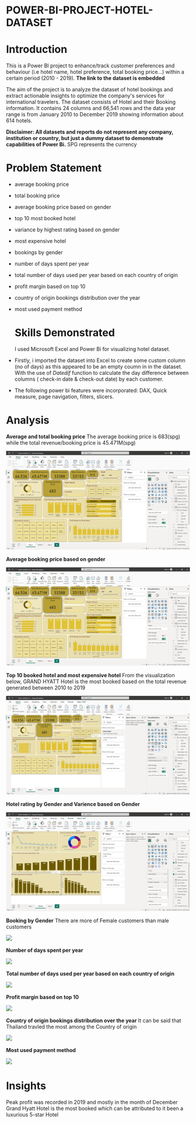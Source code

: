 # POWER-BI-PROJECT-HOTEL-DATASET

# Introduction
This is a Power BI project to enhance/track customer preferences and behaviour (i.e hotel name, hotel preference, total booking price...) within a certain period (2010 - 2019). **The link to the dataset is embedded**

The aim of the project is to analyze the dataset of hotel bookings and extract actionable insights to optimize the company's services for international travelers. The dataset consists of Hotel and their Booking information. It contains 24 columns and 66,541 rows and the data year range is from January 2010 to December 2019 showing information about 614 hotels.

**Disclaimer: All datasets and reports do not represent any company, institution or country, but just a dummy dataset to demonstrate capabilities of Power Bi.**
SPG represents the currency

# Problem Statement
- average booking price
- total booking price
- average booking price based on gender
- top 10 most booked hotel
- variance by highest rating based on gender
- most expensive hotel
- bookings by gender
- number of days spent per year
- total number of days used per year based on each country of origin
- profit margin based on top 10
- country of origin bookings distribution over the year
- most used payment method

  # Skills Demonstrated
  I used Microsoft Excel and Power Bi for visualizing hotel dataset.
- Firstly, i imported the dataset into Excel to create some custom column (no of days) as this appeared to be an empty coumn in in the dataset.
  With the use of *Datedif* function to calculate the day difference between columns ( check-in date & check-out date) by each customer.
-  The following power bi features were incorporated: DAX, Quick measure, page navigation, filters, slicers.

# Analysis
**Average and total booking price**
The average booking price is 683(spg) while the total revenue/booking price is 45.471M(spg)

![](AVG_TOTAL_BOOKING_PRICE.png)

**Average booking price based on gender**

![](AVG_TOTAL_BOOKING_PRICE.png)

**Top 10 booked hotel and most expensive hotel**
From the visualization below, GRAND HYATT Hotel is the most booked based on the total revenue generated between 2010 to 2019

![](TOP_10_BOOKED_HOTEL.png)

**Hotel rating by Gender and Varience based on Gender**

![](RATING_GENDER.png)

**Booking by Gender**
There are more of Female customers than male customers

![](BOOKING_GENDER2)

**Number of days spent per year**

![](NUMBER_OF_DAYS_PERYEAR6)

**Total number of days used per year based on each country of origin**

![](NUMBER_OF_DAYS_PERYEAR6)

**Profit margin based on top 10**

![](PROFIT_MARGIN_HOTEL)

**Country of origin bookings distribution over the year**
It can be said that Thailand travled the most among the Country of origin

![](COUNTRY_ORIGIN_DISTRI1)

**Most used payment method**

![](USED_PYT_METHOD4)

# Insights
Peak profit was recorded in 2019 and mostly in the month of December
Grand Hyatt Hotel is the most booked which can be attributed to it been a luxurious 5-star Hotel









